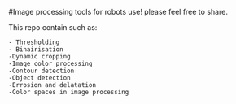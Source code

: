 #Image processing tools for robots use! please feel free to share.

  This repo contain such as:
  
    - Thresholding
    - Binairisation
    -Dynamic cropping
    -Image color processing
    -Contour detection
    -Object detection
    -Errosion and delatation
    -Color spaces in image processing    
